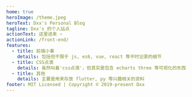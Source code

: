 ```yaml
---
home: true
heroImage: /theme.jpeg
heroText: Dxx's Personal Blog
tagline: Dxx's 的个人站点
actionText: 这里进来 ~
actionLink: /front-end/
features:
  - title: 前端小事
    details: 包括但不限于 js, es6, vue, react 等平时记录的细节
  - title: CSS点滴
    details: 虽然叫着'css点滴'，但其实是包含 echarts three 等可视化的东西
  - title: 其他
    details: 主要是用来存放 flutter, py 等兴趣相关的资料
footer: MIT Licensed | Copyright © 2019-present Dxx
---
```


<!-- ---
home: true
heroImage: /theme.jpeg
heroText: Love Story
# heroText: Dxx's Personal Blog
tagline: 世界上这么多监狱，我偏偏走进你心里
# actionText: 这里进来 ~
# actionLink: /front-end/
# features:
#   - title: 前端小事
#     details: 包括但不限于 js, es6, vue, react 等平时记录的细节
#   - title: CSS点滴
#     details: 虽然叫着'css点滴'，但其实是包含 echarts three 等可视化的东西
#   - title: 其他
#     details: 主要是用来存放 flutter, py 等兴趣相关的资料
features:
  - title: I
    details: Y
  - title: Love
    details: T
  - title: You
    details: T
footer: MIT Licensed | Copyright © 2019-present Dxx
---
<img src="./.vuepress/public/one.jpeg" width="30%"/>
<img src="./.vuepress/public/two.jpeg" width="30%"/>
<img src="./.vuepress/public/three.jpeg" width="30%"/> -->
